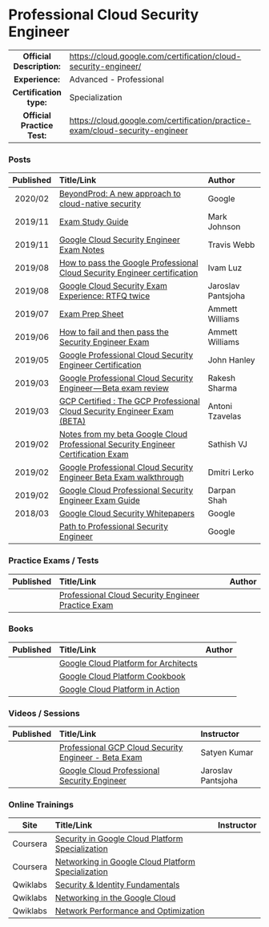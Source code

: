 # Professional Cloud Security Engineer

| | | |
| :---:         |     :---      |          :--- |
| **Official Description:** | https://cloud.google.com/certification/cloud-security-engineer/ | 
| **Experience:** | Advanced - Professional | 
| **Certification type:** | Specialization | 
| **Official Practice Test:** | https://cloud.google.com/certification/practice-exam/cloud-security-engineer | 

### Posts
| Published | Title/Link | Author |
| :---:         |     :---      |          :--- |
| 2020/02 | [BeyondProd: A new approach to cloud-native security](https://cloud.google.com/security/beyondprod/) | Google |
| 2019/11 | [Exam Study Guide](https://www.linkedin.com/pulse/google-cloud-professional-security-engineer-exam-study-mark-johnson/) | Mark Johnson |
| 2019/11 | [Google Cloud Security Engineer Exam Notes](https://medium.com/@tjwebb/google-cloud-security-engineer-exam-21f55d3dd5a7) | Travis Webb |
| 2019/08 | [How to pass the Google Professional Cloud Security Engineer certification](https://medium.com/ci-t/how-to-pass-the-google-professional-cloud-security-engineer-certification-74160bf4d205) | Ivam Luz |
| 2019/08 | [Google Cloud Security Exam Experience: RTFQ twice](https://medium.com/@jpantjsoha/google-cloud-security-exam-experience-8c4c973a86d6) | Jaroslav Pantsjoha |
| 2019/07 | [Exam Prep Sheet](https://www.linkedin.com/pulse/google-cloud-professional-security-exam-prep-sheet-ammett-williams/?published=t) | Ammett Williams |
| 2019/06 | [How to fail and then pass the Security Engineer Exam](https://www.linkedin.com/pulse/how-fail-pass-google-cloud-professional-security-exam-ammett-williams/) | Ammett Williams |
| 2019/05 | [Google Professional Cloud Security Engineer Certification](https://www.jhanley.com/google-professional-cloud-security-engineer-certification/) | John Hanley |
| 2019/03 | [Google Professional Cloud Security Engineer — Beta exam review](https://medium.com/@techie.rakesh/google-professional-cloud-security-engineer-beta-exam-review-e21445bc2979) | Rakesh Sharma |
| 2019/03 | [GCP Certified : The GCP Professional Cloud Security Engineer Exam (BETA)](https://antonitzavelas.com/2019/03/08/gcp-certified-the-gcp-professional-cloud-security-engineer-exam-beta/) | Antoni Tzavelas |
| 2019/02 | [Notes from my beta Google Cloud Professional Security Engineer Certification Exam](https://medium.com/@sathishvj/notes-from-my-beta-google-cloud-professional-security-engineer-certification-exam-bff02c93d757) | Sathish VJ |
| 2019/02 | [Google Professional Cloud Security Engineer Beta Exam walkthrough](http://deploy.live/blog/google-professional-cloud-security-engineer-beta-exam/) | Dmitri Lerko |
| 2019/02 | [Google Cloud Professional Security Engineer Exam Guide](https://www.linkedin.com/pulse/google-cloud-professional-security-engineer-exam-guide-darpan-shah/) | Darpan Shah |
| 2018/03 | [Google Cloud Security Whitepapers](https://services.google.com/fh/files/misc/security_whitepapers_march2018.pdf) | Google |
|  | [Path to Professional Security Engineer](https://www.linkedin.com/posts/google-cloud_with-google-cloud-certifications-validate-activity-6633382346668277760-M69P) | Google |

### Practice Exams / Tests
| Published | Title/Link | Author |
| :---:         |     :---      |          :--- |
| | [Professional Cloud Security Engineer Practice Exam](https://cloud.google.com/certification/practice-exam/cloud-security-engineer) | |

### Books
| Published | Title/Link | Author |
| :---:         |     :---      |          :--- |
| | [Google Cloud Platform for Architects](https://www.amazon.com/Google-Cloud-Platform-Architects-solutions/dp/1788834305/) | |
| | [Google Cloud Platform Cookbook](https://www.amazon.com/Google-Cloud-Platform-Cookbook-applications/dp/1788291999/) | |
| | [Google Cloud Platform in Action](https://www.amazon.com/Google-Cloud-Platform-Action-Geewax/dp/1617293520/) | |

### Videos / Sessions
| Published | Title/Link | Instructor |
| :---:         |     :---      |          :--- |
| | [Professional GCP Cloud Security Engineer - Beta Exam](https://www.youtube.com/playlist?list=PLAFY3hrExHFF4Df4TTXlvKCdiKIF7SZz2) | Satyen Kumar |
| | [Google Cloud Professional Security Engineer](https://www.youtube.com/playlist?list=PLxQzKf1gjjCPqkPeX0pJqI9lp2Ifyy1oW) | Jaroslav Pantsjoha |

### Online Trainings
| Site | Title/Link | Instructor |
| :---:         |     :---      |          :--- |
| Coursera | [Security in Google Cloud Platform Specialization](https://www.coursera.org/specializations/security-google-cloud-platform) | |
| Coursera | [Networking in Google Cloud Platform Specialization](https://www.coursera.org/specializations/networking-google-cloud-platform) | |
| Qwiklabs | [Security & Identity Fundamentals](https://google.qwiklabs.com/quests/40) | |
| Qwiklabs | [Networking in the Google Cloud](https://google.qwiklabs.com/quests/31) | |
| Qwiklabs | [Network Performance and Optimization](https://google.qwiklabs.com/quests/46) | |
